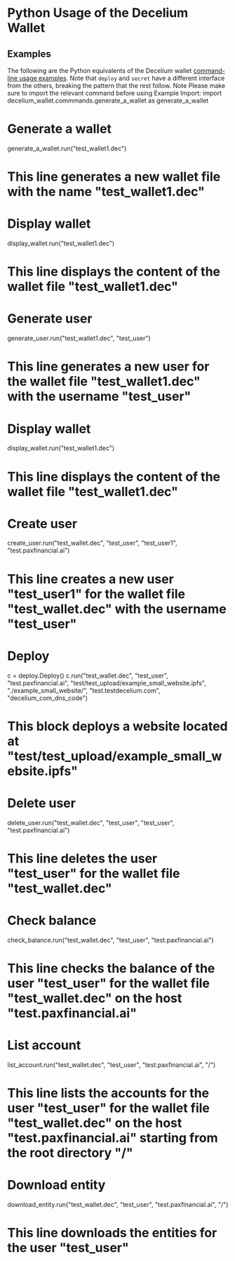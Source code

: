 

# Python Usage of the Decelium Wallet

## Examples

The following are the Python equivalents of the Decelium wallet [command-line usage examples](./CLI_USAGE_EXAMPLES.md). Note that `deploy` and `secret` have a different interface from the others, breaking the pattern that the rest follow.
Note Please make sure to import the relevant command before using
Example Import:
import decelium_wallet.commmands.generate_a_wallet as generate_a_wallet


# Generate a wallet
generate_a_wallet.run("test_wallet1.dec")
# This line generates a new wallet file with the name "test_wallet1.dec"

# Display wallet
display_wallet.run("test_wallet1.dec")
# This line displays the content of the wallet file "test_wallet1.dec"

# Generate user
generate_user.run("test_wallet1.dec", "test_user")
# This line generates a new user for the wallet file "test_wallet1.dec" with the username "test_user"

# Display wallet
display_wallet.run("test_wallet1.dec")
# This line displays the content of the wallet file "test_wallet1.dec"

# Create user
create_user.run("test_wallet.dec", "test_user", "test_user1", "test.paxfinancial.ai")
# This line creates a new user "test_user1" for the wallet file "test_wallet.dec" with the username "test_user" 

# Deploy
c = deploy.Deploy()
c.run("test_wallet.dec", "test_user", "test.paxfinancial.ai", "test/test_upload/example_small_website.ipfs", "./example_small_website/", "test.testdecelium.com", "decelium_com_dns_code")
# This block deploys a website located at "test/test_upload/example_small_website.ipfs" 

# Delete user
delete_user.run("test_wallet.dec", "test_user", "test_user", "test.paxfinancial.ai")
# This line deletes the user "test_user" for the wallet file "test_wallet.dec" 

# Check balance
check_balance.run("test_wallet.dec", "test_user", "test.paxfinancial.ai")
# This line checks the balance of the user "test_user" for the wallet file "test_wallet.dec" on the host "test.paxfinancial.ai"

# List account
list_account.run("test_wallet.dec", "test_user", "test.paxfinancial.ai", "/")
# This line lists the accounts for the user "test_user" for the wallet file "test_wallet.dec" on the host "test.paxfinancial.ai" starting from the root directory "/"

# Download entity
download_entity.run("test_wallet.dec", "test_user", "test.paxfinancial.ai", "/")
# This line downloads the entities for the user "test_user" 

